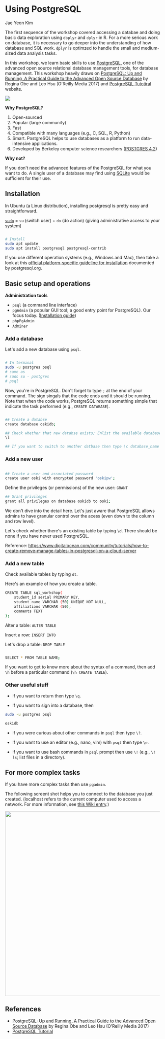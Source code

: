 # Using PostgreSQL

Jae Yeon Kim

The first sequence of the workshop covered accessing a databae and doing basic data exploration using `dbplyr` and `dplyr` in R. For a more serious work on database, it is necessary to go deeper into the understanding of how database and SQL work. `dplyr` is optimzed to handle the small and medium-sized data analysis tasks.

In this workshop, we learn basic skills to use [PostgreSQL](https://www.postgresql.org/), one of the advanced open source relational database management tools, for database management. This workshop heavily draws on [PostgreSQL: Up and Running, A Practical Guide to the Advanced Open Source Database](http://shop.oreilly.com/product/0636920052715.do) by Regina Obe and Leo Hsu (O'Reilly Media 2017) and [PostgreSQL Tutotiral](https://www.postgresqltutorial.com/what-is-postgresql/) website.

![](http://db.cs.berkeley.edu/www/database.gif)

**Why PostgreSQL?**

1. Open-sourced
2. Popular (large community)
3. Fast
4. Compatible with many languages (e.g., C, SQL, R, Python)
5. Smart. PostgreSQL helps to use databases as a platform to run data-intensive applications.
6. Developed by Berkeley computer science researchers ([POSTGRES 4.2](https://dsf.berkeley.edu/postgres.html))

**Why not?**

If you don't need the advanced features of the PostgreSQL for what you want to do. A single user of a database may find using [SQLite](https://www.sqlite.org/index.html) would be sufficient for their use.

## Installation

In Ubuntu (a Linux distribution), installing postgresql is pretty easy and straightforward.

[`sudo`](https://help.ubuntu.com/kubuntu/desktopguide/C/root-and-sudo.html) = `su` (switch user) + `do` (do action) (giving administrative access to your system)

```bash

# Install
sudo apt update
sudo apt install postgresql postgresql-contrib
```

If you use different operation systems (e.g., Windows and Mac), then take a look at this [official platform-specific guideline for installation](https://www.postgresql.org/docs/9.3/installation.html) documented by postgresql.org.

## Basic setup and operations

**Administration tools**

- `psql` (a command line interface)
- `pgAdmin` (a popular GUI tool; a good entry point for PostgreSQL). Our focus today. ([Installation guide](https://www.pgadmin.org/download/))
- `phpPgAdmin`
- `Adminer`

### Add a database

Let's add a new database using `psql`.

```bash

# In terminal
sudo -u postgres psql
# same as
# sudo su - postgres
# psql
```

Now, you're in PostgreSQL. Don't forget to type `;` at the end of your command. The sign singals that the code ends and it should be running. Note that when the code works, PostgreSQL returns something simple that indicate the task performed (e.g., `CREATE DATABASE`).

```bash

## Create a databse
create database oskidb;

## Check whether that new databse exists; Enlist the available databases
\l

## If you want to switch to another datbase then type \c database_name
```

### Add a new user

```bash

## Create a user and associated password
create user oski with encrypted password 'oskipw';
```

Define the privileges (or permissions) of the new user: `GRANT`

```bash
## Grant privileges
grant all privileges on database oskidb to oski;
```

We don't dive into the detail here. Let's just aware that PostgreSQL allows admins to have granular control over the acess (even down to the column and row level).

Let's check whether there's an existing table by typing `\d`. There should be none if you have never used PostgreSQL.

Reference: https://www.digitalocean.com/community/tutorials/how-to-create-remove-manage-tables-in-postgresql-on-a-cloud-server

### Add a new table

Check available tables by typing `dt`.

Here's an example of how you create a table.

```bash
CREATE TABLE sql_workshop(
	student_id serial PRIMARY KEY,
	student_name VARCHAR (50) UNIQUE NOT NULL,
	affiliations VARCHAR (50),
	comments TEXT
);
```

Alter a table: `ALTER TABLE`

Insert a row: `INSERT INTO`

Let's drop a table: `DROP TABLE`

```bash

SELECT * FROM TABLE NAME;
```

If you want to get to know more about the syntax of a command, then add `\h` before a particular command (`\h CREATE TABLE`).

### Other useful stuff

- If you want to return then type `\q`.

- If you want to sign into a database, then

```bash
sudo -u postgres psql

oskidb
```

- If you were curious about other commands in `psql` then type `\?`.

- If you want to use an editor (e.g., nano, vim) with `psql` then type `\e`.

- If you want to use bash commands in `psql` prompt then use `\!` (e.g., `\! ls`; list files in a directory).

## For more complex tasks

If you have more complex tasks then use `pgadmin`.

The following screent shot helps you to connect to the database you just created. (localhost refers to the current computer used to access a network. For more information, see [this Wiki entry](https://en.wikipedia.org/wiki/Localhost).)

<img src="https://github.com/jaeyk/sql-for-r-tidyverse-users/blob/master/misc/pgadmin_setup.png" width="600">


## References

- [PostgreSQL: Up and Running, A Practical Guide to the Advanced Open Source Database](http://shop.oreilly.com/product/0636920052715.do) by Regina Obe and Leo Hsu (O'Reilly Media 2017)
- [PostgreSQL Tutorial](https://www.postgresqltutorial.com/)
